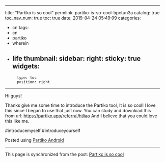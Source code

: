 
---
title: "Partiko is so cool"
permlink: partiko-is-so-cool-bpctun3a
catalog: true
toc_nav_num: true
toc: true
date: 2019-04-24 05:49:09
categories:
- cn
tags:
- cn
- partiko
- wherein
- life
thumbnail: 
sidebar:
    right:
        sticky: true
widgets:
    -
        type: toc
        position: right
---


Hi guys!

Thanks give me some time to introduce the Partiko tool, It is so cool!
I love this since I began to use that just now.
You can study and download this from url: https://partiko.app/referral/htliao
And I believe that you could love this like me.

 #introducemyself
#introduceyourself


Posted using [Partiko Android](https://partiko.app/referral/andrewma)

- - -

This page is synchronized from the post: [Partiko is so cool](https://steemit.com/@andrewma/partiko-is-so-cool-bpctun3a)

